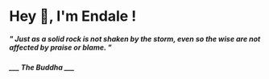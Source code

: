 <h1 title="head"> Hey 👋, I'm Endale !</h1>

**<h5><i>" Just as a solid rock is not shaken by the storm, even so the wise are not affected by praise or blame. "</i></h5>**

*<b>___ The Buddha ___</b>*
